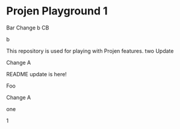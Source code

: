 # Projen Playground 1

Bar
Change b
CB

b

This repository is used for playing with Projen features.
two
Update

Change A


README update is here!

Foo

Change A

one

1
